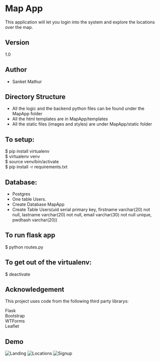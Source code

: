 # Map App

This application will let you login into the system and explore the locations over the map.

## Version
1.0 <br />

## Author
* Sanket Mathur

## Directory Structure
* All the logic and the backend python files can be found under the MapApp folder
* All the html templates are in MapApp/templates
* All the static files (images and styles) are under MapApp/static folder

## To setup:
$ pip install virtualenv <br />
$ virtualenv venv <br />
$ source venv/bin/activate <br />
$ pip install -r requirements.txt

## Database:
* Postgres
* One table Users.
* Create Database MapApp
* Create Table Users(uid serial primary key, firstname varchar(20) not null, lastname varchar(20) not null, email varchar(30) not null unique, pwdhash varchar(20))

## To run flask app
$ python routes.py

## To get out of the virtualenv:
$ deactivate

## Acknowledgement
This project uses code from the following third party librarys: <br />

Flask<br />
Bootstrap <br />
WTForms <br />
Leaflet

## Demo
![Landing](sanket0024.github.com/MapApp/DemoPics/Landing.png)
![Locations](sanket0024.github.com/MapApp/DemoPics/Locations.png)
![Signup](sanket0024.github.com/MapApp/DemoPics/Signup.png)
